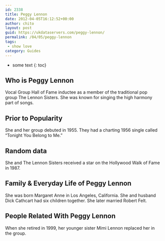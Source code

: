 ```yaml
---
id: 2338
title: Peggy Lennon
date: 2012-04-05T16:12:52+00:00
author: chito
layout: post
guid: https://ukdataservers.com/peggy-lennon/
permalink: /04/05/peggy-lennon
tags:
 - show love
category: Guides
---
```


* some text
{: toc}
          
          
## Who is  Peggy Lennon
                  
                  
                  
Vocal Group Hall of Fame inductee as a member of the traditional pop group The Lennon Sisters. She was known for singing the high harmony part of songs.
                  
                
                
                
## Prior to Popularity 
                  
                  
                  
She and her group debuted in 1955. They had a charting 1956 single called &#8220;Tonight You Belong to Me.&#8221;
                  
                
                
                
## Random data 
                  
                  
                  
She and The Lennon Sisters received a star on the Hollywood Walk of Fame in 1987.
                  
                
                
                
## Family & Everyday Life of Peggy Lennon
                  
                  
                  
She was born Margaret Anne in Los Angeles, California. She and husband Dick Cathcart had six children together. She later married Robert Felt.
                  
                
                
                
## People Related With  Peggy Lennon
                  
                  
                  
When she retired in 1999, her younger sister Mimi Lennon replaced her in the group.
                  
                
              
            
          
          
          
    
    
  
